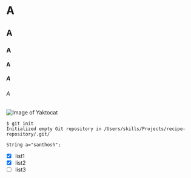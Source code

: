 # A
## A
### A
#### A
##### A
###### A

![Image of Yaktocat](https://octodex.github.com/images/yaktocat.png)
```
$ git init
Initialized empty Git repository in /Users/skills/Projects/recipe-repository/.git/
```

```
String a="santhosh";
```

- [x] list1
- [x] list2
- [ ] list3
